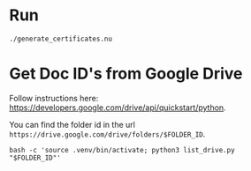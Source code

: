 # Run

```
./generate_certificates.nu
```

# Get Doc ID's from Google Drive

Follow instructions here: https://developers.google.com/drive/api/quickstart/python.

You can find the folder id in the url `https://drive.google.com/drive/folders/$FOLDER_ID`.

```
bash -c 'source .venv/bin/activate; python3 list_drive.py "$FOLDER_ID"'
```
